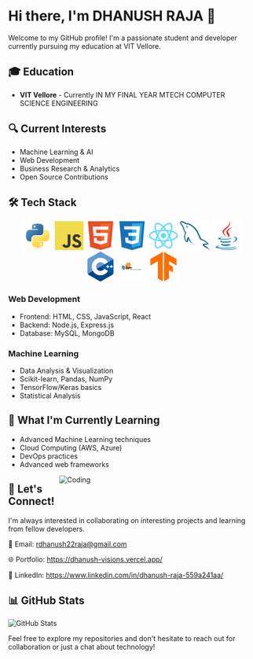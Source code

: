 # Hi there, I'm DHANUSH RAJA 👋

Welcome to my GitHub profile! I'm a passionate student and developer currently pursuing my education at VIT Vellore.

## 🎓 Education

- **VIT Vellore** - Currently IN MY FINAL YEAR MTECH COMPUTER SCIENCE ENGINEERING

## 🔍 Current Interests

- Machine Learning & AI
- Web Development  
- Business Research & Analytics
- Open Source Contributions

## 🛠️ Tech Stack

<div align="center">
  <img src="./python-logo.svg" alt="Python" width="60" height="60"/>
  <img src="./javascript-logo.svg" alt="JavaScript" width="60" height="60"/>
  <img src="./html-logo.svg" alt="HTML5" width="60" height="60"/>
  <img src="./css-logo.svg" alt="CSS3" width="60" height="60"/>
  <img src="./react-logo.svg" alt="React" width="60" height="60"/>
  <img src="./sql-logo.svg" alt="SQL" width="60" height="60"/>
  <img src="./java-logo.svg" alt="Java" width="60" height="60"/>
  <img src="./cpp-logo.svg" alt="C++" width="60" height="60"/>
  <img src="./sklearn-logo.svg" alt="Scikit-learn" width="60" height="60"/>
  <img src="./tensorflow-logo.svg" alt="TensorFlow" width="60" height="60"/>
</div>

### Web Development
- Frontend: HTML, CSS, JavaScript, React
- Backend: Node.js, Express.js
- Database: MySQL, MongoDB

### Machine Learning
- Data Analysis & Visualization
- Scikit-learn, Pandas, NumPy
- TensorFlow/Keras basics
- Statistical Analysis

## 🌱 What I'm Currently Learning

- Advanced Machine Learning techniques
- Cloud Computing (AWS, Azure)
- DevOps practices
- Advanced web frameworks

<img align="right" alt="Coding" width="400" src="https://user-images.githubusercontent.com/74038190/212749447-bfb7e725-6987-49d9-ae85-2015e3e7cc41.gif">

## 🤝 Let's Connect!

I'm always interested in collaborating on interesting projects and learning from fellow developers.

📧 Email: rdhanush22raja@gmail.com

🌐 Portfolio: https://dhanush-visions.vercel.app/

💼 LinkedIn: https://www.linkedin.com/in/dhanush-raja-559a241aa/

## 📊 GitHub Stats

![GitHub Stats](https://github-readme-stats.vercel.app/api?username=DHANUSHRAJA22&show_icons=true&theme=dark)

Feel free to explore my repositories and don't hesitate to reach out for collaboration or just a chat about technology!
